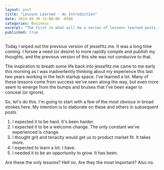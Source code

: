 ```yaml
---
layout: post
title: "Lessons Learned - An Introduction"
date: 2024-08-30 12:00:00 -0500
categories: Business
excerpt: "The first in what will be a series of lessons learned posts."
published: true
---
```


Today I wiped out the previous version of jessefitz.me. It was a long time coming.  I forsee a need (or desire) to more rapidly compile and publish my thoughts, and the previous version of this site was not conducive to that.

The inspiration to breath some life back into jessefitz.me came to me early this morning as I was inadvertently thinking about my experience this last two years working in the tech startup space.  I've learned a lot.  Many of these lessons come from success we've seen along the way, but even more seem to emerge from the bumps and bruises that I've been eager to conceal (or ignore).

So, let's do this.  I'm going to start with a few of the most obvious in broad strokes here.  My intention is to elaborate on these and others in subsequent posts.

1. I expected it to be hard.  It's been harder.
2. I expected it to be a welcome change. The only constant we've experienced is change.
3. I thought grit and tenacity would get us to product market fit. It takes more.
4. I expected to learn a lot.  I have.
5. I needed it to be an opportunity to grow.  It has been.

Are these the only lessons?  Hell no.  Are they the most important?  Also no.  
